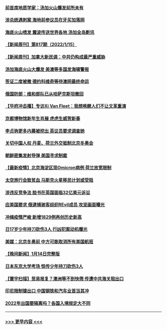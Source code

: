 #### [前首席地质学家：汤加火山爆发前所未有](../pages/prog202/a103322559.md?t=01170650) 
#### [涉总统遇刺案 海地前参议员在牙买加落网](../pages/prog202/a103322466.md?t=01170650) 
#### [海底火山喷发 震波传送世界各地 汤加全岛断讯](../pages/prog202/a103322399.md?t=01170650) 
#### [【新闻周刊】第817期（2022/1/15）](../pages/prog202/a103322269.md?t=01170650) 
#### [【新闻周刊】加拿大新民调：中共仍构成最严重威胁](../pages/prog202/a103322211.md?t=01170650) 
#### [汤加海底火山大爆发 美澳等多国发海啸警报](../pages/prog202/a103322179.md?t=01170650) 
#### [签证二度被撤 德约科维奇等待澳网最终命运](../pages/prog202/a103322184.md?t=01170650) 
#### [俄国防部：维和部队已从哈萨克斯坦撤回](../pages/prog202/a103322141.md?t=01170650) 
#### [【华府冲击播】专访Xi Van Fleet：我想唤醒人们不让文革重演](../pages/prog202/a103322096.md?t=01170650) 
#### [京都博物馆新年生肖展 虎虎生威贺新春](../pages/prog202/a103322094.md?t=01170650) 
#### [李贞驹更多内幕被挖出 英议员要求调查她](../pages/prog202/a103322017.md?t=01170650) 
#### [关切中国人权 丹麦、荷兰外交抵制北京冬奥会](../pages/prog202/a103321981.md?t=01170650) 
#### [朝鲜密集发射导弹 美国寻求制裁](../pages/prog202/a103321979.md?t=01170650) 
#### [【最新疫情】北京海淀区现Omicron病例  荷兰放宽限制](../pages/prog202/a103321993.md?t=01170650) 
#### [太空旅行会致贫血 马斯克火星移民计划或受阻](../pages/prog202/a103321891.md?t=01170650) 
#### [涉违反竞争法 脸书在英国面临32亿美元诉讼](../pages/prog202/a103321904.md?t=01170650) 
#### [应美国要求 俄逮捕骇客组织REvil成员 攻坚画面曝光](../pages/prog202/a103321824.md?t=01170650) 
#### [冲绳疫情严峻 新增1829例再创历史新高](../pages/prog202/a103321812.md?t=01170650) 
#### [日17岁少年持刀砍伤3人 行凶犯案动机曝光](../pages/prog202/a103321802.md?t=01170650) 
#### [美媒：北京冬奥前 中方可能取消所有美国航班](../pages/prog202/a103321698.md?t=01170650) 
#### [【晚间新闻】1月14日完整版](../pages/prog202/a103321621.md?t=01170650) 
#### [日本东京大学考场 惊传少年持刀砍伤3人](../pages/prog202/a103321640.md?t=01170650) 
#### [【寰宇扫描】贸易报复？澳洲等不到快筛 传遭中共海关阻出口](../pages/prog202/a103317716.md?t=01170650) 
#### [印尼限制镍出口 中国钢铁和汽车业首当其冲](../pages/prog202/a103320935.md?t=01170650) 
#### [2022年出国要隔离吗？各国入境规定大不同](../pages/prog202/a103321106.md?t=01170650) 

----
#### [ >>> 更早内容 <<< ](../indexes/prog202-earlier.md)

